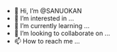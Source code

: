 - 👋 Hi, I’m @SANUOKAN
- 👀 I’m interested in ...
- 🌱 I’m currently learning ...
- 💞️ I’m looking to collaborate on ...
- 📫 How to reach me ...

<!---
SANUOKAN/SANUOKAN is a ✨ special ✨ repository because its `README.md` (this file) appears on your GitHub profile.
You can click the Preview link to take a look at your changes.
--->
